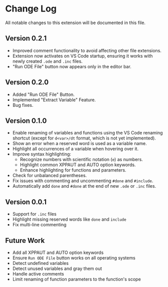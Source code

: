 # Change Log

All notable changes to this extension will be documented in this file.

## Version 0.2.1

- Improved comment functionality to avoid affecting other file extensions.
- Extension now activates on VS Code startup, ensuring it works with newly created `.ode` and `.inc` files.
- "Run ODE File" button now appears only in the editor bar.

## Version 0.2.0

- Added "Run ODE File" Button.
- Implemented "Extract Variable" Feature.
- Bug fixes.

## Version 0.1.0

- Enable renaming of variables and functions using the VS Code renaming shortcut (except for `d<var>/dt` format, which is not yet implemented).
- Show an error when a reserved word is used as a variable name.
- Highlight all occurrences of a variable when hovering over it.
- Improve syntax highlighting:
  - Recognize numbers with scientific notation (`e`) as numbers.
  - Highlight common XPPAUT and AUTO option keywords.
  - Enhance highlighting for functions and parameters.
- Check for unbalanced parentheses.
- Fix issues with commenting and uncommenting `#done` and `#include`.
- Automatically add `done` and `#done` at the end of new `.ode` or `.inc` files.

## Version 0.0.1

- Support for `.inc` files
- Highlight missing reserved words like `done` and `include`
- Fix multi-line commenting

## Future Work

- Add all XPPAUT and AUTO option keywords
- Ensure `Run ODE File` button works on all operating systems
- Detect undefined variables
- Detect unused variables and gray them out
- Handle active comments
- Limit renaming of function parameters to the function's scope
